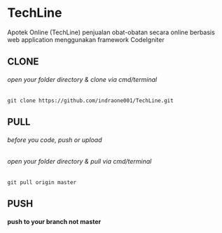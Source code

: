 # TechLine
Apotek Online (TechLine) 
penjualan obat-obatan secara online berbasis web application menggunakan framework CodeIgniter

## CLONE
###### open your folder directory & clone via cmd/terminal
`git clone https://github.com/indraone001/TechLine.git`

## PULL
###### before you code, push or upload
###### open your folder directory & pull via cmd/terminal
`git pull origin master`

## PUSH
#### push to your branch **not master**
